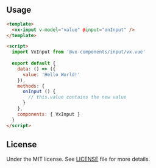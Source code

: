 ## Usage

```html
<template>
  <vx-input v-model="value" @input="onInput" />
</template>

<script>
  import VxInput from '@vx-components/input/vx.vue'
  
  export default {
    data: () => ({
      value: 'Hello World!'
    }),
    methods: {
      onInput () {
        // this.value contains the new value
      }
    },
    components: { VxInput }
  }
</script>
```

## License

Under the MIT license. See [LICENSE](https://github.com/vx-components/input/blob/master/LICENSE) file for more details.
